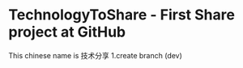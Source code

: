 # TechnologyToShare - First Share project at GitHub
This chinese name is 技术分享
1.create branch (dev)

